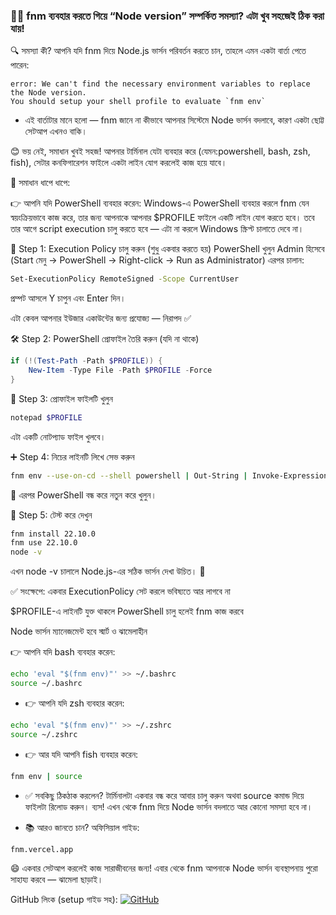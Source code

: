 ### 🙋‍♂️ fnm ব্যবহার করতে গিয়ে “Node version” সম্পর্কিত সমস্যা? এটা খুব সহজেই ঠিক করা যায়!

🔍 সমস্যা কী?
আপনি যদি fnm দিয়ে Node.js ভার্সন পরিবর্তন করতে চান, তাহলে এমন একটা বার্তা পেতে পারেন:

```code
error: We can't find the necessary environment variables to replace the Node version.
You should setup your shell profile to evaluate `fnm env`
```

- এই বার্তাটার মানে হলো — fnm জানে না কীভাবে আপনার সিস্টেমে Node ভার্সন বদলাবে, কারণ একটা ছোট্ট সেটআপ এখনও বাকি।

😊 ভয় নেই, সমাধান খুবই সহজ!
আপনার টার্মিনাল যেটা ব্যবহার করে (যেমন:powershell, bash, zsh, fish), সেটার কনফিগারেশন ফাইলে একটা লাইন যোগ করলেই কাজ হয়ে যাবে।

🔧 সমাধান ধাপে ধাপে:

👉 আপনি যদি PowerShell ব্যবহার করেন:
Windows-এ PowerShell ব্যবহার করলে fnm যেন স্বয়ংক্রিয়ভাবে কাজ করে, তার জন্য আপনাকে আপনার $PROFILE ফাইলে একটি লাইন যোগ করতে হবে। তবে তার আগে script execution চালু করতে হবে — এটা না করলে Windows স্ক্রিপ্ট চালাতে দেবে না।

🔐 Step 1: Execution Policy চালু করুন (শুধু একবার করতে হয়)
PowerShell খুলুন Admin হিসেবে (Start মেনু → PowerShell → Right-click → Run as Administrator)
এরপর চালান:

```bash
Set-ExecutionPolicy RemoteSigned -Scope CurrentUser
```

প্রম্পট আসলে Y চাপুন এবং Enter দিন।

এটা কেবল আপনার ইউজার একাউন্টের জন্য প্রযোজ্য — নিরাপদ ✅

🛠️ Step 2: PowerShell প্রোফাইল তৈরি করুন (যদি না থাকে)

```powershell
if (!(Test-Path -Path $PROFILE)) {
    New-Item -Type File -Path $PROFILE -Force
}
```

📝 Step 3: প্রোফাইল ফাইলটি খুলুন

```bash
notepad $PROFILE
```

এটা একটি নোটপ্যাড ফাইল খুলবে।

➕ Step 4: নিচের লাইনটি লিখে সেভ করুন

```bash
fnm env --use-on-cd --shell powershell | Out-String | Invoke-Expression
```

🔁 এরপর PowerShell বন্ধ করে নতুন করে খুলুন।

🧪 Step 5: টেস্ট করে দেখুন

```bash
fnm install 22.10.0
fnm use 22.10.0
node -v
```

এখন node -v চালালে Node.js-এর সঠিক ভার্সন দেখা উচিত। 🎉

✅ সংক্ষেপে:
একবার ExecutionPolicy সেট করলে ভবিষ্যতে আর লাগবে না

$PROFILE-এ লাইনটি যুক্ত থাকলে PowerShell চালু হলেই fnm কাজ করবে

Node ভার্সন ম্যানেজমেন্ট হবে স্মার্ট ও ঝামেলাহীন

👉 আপনি যদি bash ব্যবহার করেন:

```bash
echo 'eval "$(fnm env)"' >> ~/.bashrc
source ~/.bashrc
```

- 👉 আপনি যদি zsh ব্যবহার করেন:

```bash
echo 'eval "$(fnm env)"' >> ~/.zshrc
source ~/.zshrc
```

- 👉 আর যদি আপনি fish ব্যবহার করেন:

```bash
fnm env | source
```

- ✅ সবকিছু ঠিকঠাক করলেন?
  টার্মিনালটা একবার বন্ধ করে আবার চালু করুন অথবা source কমান্ড দিয়ে ফাইলটা রিলোড করুন। ব্যস! এখন থেকে fnm দিয়ে Node ভার্সন বদলাতে আর কোনো সমস্যা হবে না।

- 📚 আরও জানতে চান?
  অফিসিয়াল গাইড:

```url
fnm.vercel.app
```

😄 একবার সেটআপ করলেই কাজ সারাজীবনের জন্য!
এবার থেকে fnm আপনাকে Node ভার্সন ব্যবস্থাপনায় পুরো সাহায্য করবে — ঝামেলা ছাড়াই।

GitHub লিংক (setup গাইড সহ): 
[![GitHub](https://img.shields.io/badge/GitHub-fnm--setup-blue?logo=github)](https://github.com/Schniz/fnm#shell-setup)
